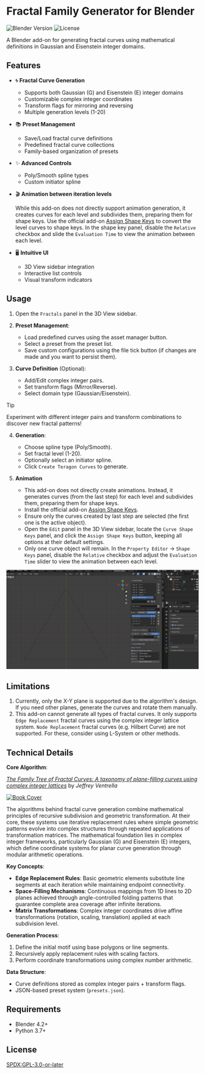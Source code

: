 # Fractal Family Generator for Blender

![Blender Version](https://img.shields.io/badge/Blender-4.2%2B-orange) 
![License](https://img.shields.io/badge/License-GPL-green)

A Blender add-on for generating fractal curves using mathematical definitions in Gaussian and Eisenstein integer domains.

## Features

- 🌀 **Fractal Curve Generation**
  - Supports both Gaussian (G) and Eisenstein (E) integer domains
  - Customizable complex integer coordinates
  - Transform flags for mirroring and reversing
  - Multiple generation levels (1-20)

- 📚 **Preset Management**
  - Save/Load fractal curve definitions
  - Predefined fractal curve collections
  - Family-based organization of presets

- ✨ **Advanced Controls**
  - Poly/Smooth spline types
  - Custom initiator spline

- 🎬 **Animation between iteration levels**

  While this add-on does not directly support animation generation, it creates curves for each level and subdivides them, preparing them for shape keys. Use the official add-on [Assign Shape Keys](https://extensions.blender.org/add-ons/assign-shape-keys) to convert the level curves to shape keys. In the shape key panel, disable the `Relative` checkbox and slide the `Evaluation Time` to view the animation between each level.

- 🖥️ **Intuitive UI**
  - 3D View sidebar integration
  - Interactive list controls
  - Visual transform indicators

## Usage

1. Open the `Fractals` panel in the 3D View sidebar.
2. **Preset Management**:
   - Load predefined curves using the asset manager button.
   - Select a preset from the preset list.
   - Save custom configurations using the file tick button (if changes are made and you want to persist them).
   
3. **Curve Definition** (Optional):
   - Add/Edit complex integer pairs.
   - Set transform flags (Mirror/Reverse).
   - Select domain type (Gaussian/Eisenstein).
       
> [!TIP]
> Experiment with different integer pairs and transform combinations to discover new fractal patterns!

4. **Generation**:
   - Choose spline type (Poly/Smooth).
   - Set fractal level (1-20).
   - Optionally select an initiator spline.
   - Click `Create Teragon Curves` to generate.

5. ​**Animation**
   - This add-on does not directly create animations. Instead, it generates curves (from the last step) for each level and subdivides them, preparing them for shape keys.
   - Install the official add-on [Assign Shape Keys](https://extensions.blender.org/add-ons/assign-shape-keys).
   - Ensure only the curves created by last step are selected (the first one is the active object).
   - Open the `Edit` panel in the 3D View sidebar, locate the `Curve Shape Keys` panel, and click the `Assign Shape Keys` button, keeping all options at their default settings.
   - Only one curve object will remain. In the `Property Editor` -> `Shape Keys` panel, disable the `Relative` checkbox and adjust the `Evaluation Time` slider to view the animation between each level.

![](show.gif)

## Limitations

1. Currently, only the X-Y plane is supported due to the algorithm's design. If you need other planes, generate the curves and rotate them manually.
2. This add-on cannot generate all types of fractal curves. It only supports `Edge Replacement` fractal curves using the complex integer lattice system. `Node Replacement` fractal curves (e.g. Hilbert Curve) are not supported. For these, consider using L-System or other methods.

## Technical Details

**Core Algorithm**:

[*The Family Tree of Fractal Curves: A taxonomy of plane-filling curves using complex integer lattices*](http://www.fractalcurves.com/familytree/) by *Jeffrey Ventrella*

[![Book Cover](http://www.fractalcurves.com/familytree/images/book_cover.png)](http://www.fractalcurves.com/familytree/)

The algorithms behind fractal curve generation combine mathematical principles of recursive subdivision and geometric transformation. At their core, these systems use iterative replacement rules where simple geometric patterns evolve into complex structures through repeated applications of transformation matrices. The mathematical foundation lies in complex integer frameworks, particularly Gaussian (G) and Eisenstein (E) integers, which define coordinate systems for planar curve generation through modular arithmetic operations.

**Key Concepts**:
- **Edge Replacement Rules**: Basic geometric elements substitute line segments at each iteration while maintaining endpoint connectivity.
- **Space-Filling Mechanisms**: Continuous mappings from 1D lines to 2D planes achieved through angle-controlled folding patterns that guarantee complete area coverage after infinite iterations.
- **Matrix Transformations**: Complex integer coordinates drive affine transformations (rotation, scaling, translation) applied at each subdivision level.

**Generation Process**:
1. Define the initial motif using base polygons or line segments.
2. Recursively apply replacement rules with scaling factors.
3. Perform coordinate transformations using complex number arithmetic.

**Data Structure**:
- Curve definitions stored as complex integer pairs + transform flags.
- JSON-based preset system (`presets.json`).

## Requirements
- Blender 4.2+
- Python 3.7+

## License
[SPDX:GPL-3.0-or-later](LICENSE)
